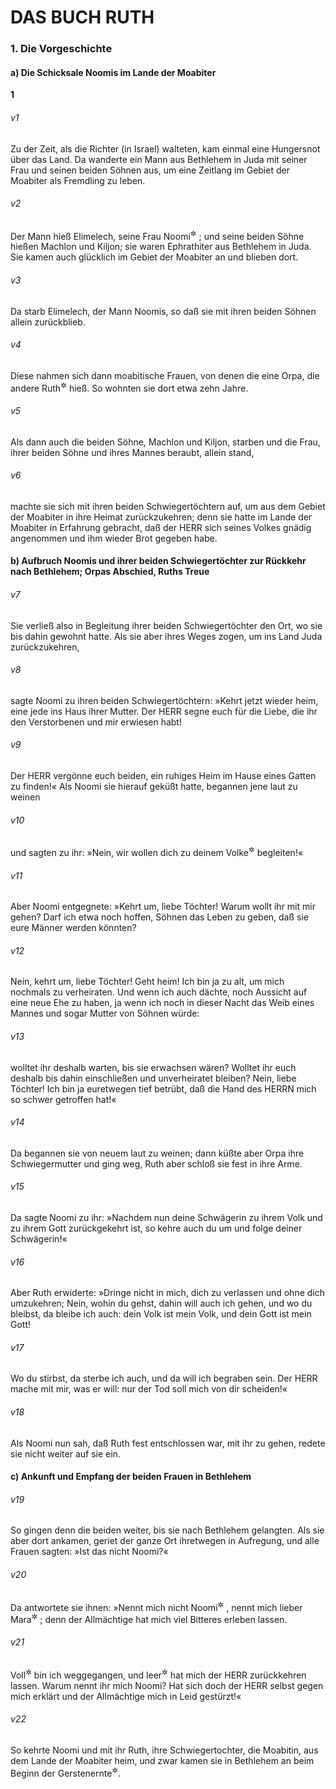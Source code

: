 # DAS BUCH RUTH

### 1. Die Vorgeschichte

#### a) Die Schicksale Noomis im Lande der Moabiter

__1__

###### v1
Zu der Zeit, als die Richter (in Israel) walteten, kam einmal eine Hungersnot über das Land. Da wanderte ein Mann aus Bethlehem in Juda mit seiner Frau und seinen beiden Söhnen aus, um eine Zeitlang im Gebiet der Moabiter als Fremdling zu leben.

###### v2
Der Mann hieß Elimelech, seine Frau Noomi<sup title="vgl. V.20">&#x2732;</sup>
; und seine beiden Söhne hießen Machlon und Kiljon; sie waren Ephrathiter aus Bethlehem in Juda. Sie kamen auch glücklich im Gebiet der Moabiter an und blieben dort.

###### v3
Da starb Elimelech, der Mann Noomis, so daß sie mit ihren beiden Söhnen allein zurückblieb.

###### v4
Diese nahmen sich dann moabitische Frauen, von denen die eine Orpa, die andere Ruth<sup title="d.h. Freundin">&#x2732;</sup>
 hieß. So wohnten sie dort etwa zehn Jahre.

###### v5
Als dann auch die beiden Söhne, Machlon und Kiljon, starben und die Frau, ihrer beiden Söhne und ihres Mannes beraubt, allein stand,

###### v6
machte sie sich mit ihren beiden Schwiegertöchtern auf, um aus dem Gebiet der Moabiter in ihre Heimat zurückzukehren; denn sie hatte im Lande der Moabiter in Erfahrung gebracht, daß der HERR sich seines Volkes gnädig angenommen und ihm wieder Brot gegeben habe.

#### b) Aufbruch Noomis und ihrer beiden Schwiegertöchter zur Rückkehr nach Bethlehem; Orpas Abschied, Ruths Treue


###### v7
Sie verließ also in Begleitung ihrer beiden Schwiegertöchter den Ort, wo sie bis dahin gewohnt hatte. Als sie aber ihres Weges zogen, um ins Land Juda zurückzukehren,

###### v8
sagte Noomi zu ihren beiden Schwiegertöchtern: »Kehrt jetzt wieder heim, eine jede ins Haus ihrer Mutter. Der HERR segne euch für die Liebe, die ihr den Verstorbenen und mir erwiesen habt!

###### v9
Der HERR vergönne euch beiden, ein ruhiges Heim im Hause eines Gatten zu finden!« Als Noomi sie hierauf geküßt hatte, begannen jene laut zu weinen

###### v10
und sagten zu ihr: »Nein, wir wollen dich zu deinem Volke<sup title="= in deine Heimat">&#x2732;</sup>
 begleiten!«

###### v11
Aber Noomi entgegnete: »Kehrt um, liebe Töchter! Warum wollt ihr mit mir gehen? Darf ich etwa noch hoffen, Söhnen das Leben zu geben, daß sie eure Männer werden könnten?

###### v12
Nein, kehrt um, liebe Töchter! Geht heim! Ich bin ja zu alt, um mich nochmals zu verheiraten. Und wenn ich auch dächte, noch Aussicht auf eine neue Ehe zu haben, ja wenn ich noch in dieser Nacht das Weib eines Mannes und sogar Mutter von Söhnen würde:

###### v13
wolltet ihr deshalb warten, bis sie erwachsen wären? Wolltet ihr euch deshalb bis dahin einschließen und unverheiratet bleiben? Nein, liebe Töchter! Ich bin ja euretwegen tief betrübt, daß die Hand des HERRN mich so schwer getroffen hat!«

###### v14
Da begannen sie von neuem laut zu weinen; dann küßte aber Orpa ihre Schwiegermutter und ging weg, Ruth aber schloß sie fest in ihre Arme.

###### v15
Da sagte Noomi zu ihr: »Nachdem nun deine Schwägerin zu ihrem Volk und zu ihrem Gott zurückgekehrt ist, so kehre auch du um und folge deiner Schwägerin!«

###### v16
Aber Ruth erwiderte: »Dringe nicht in mich, dich zu verlassen und ohne dich umzukehren; Nein, wohin du gehst, dahin will auch ich gehen, und wo du bleibst, da bleibe ich auch: dein Volk ist mein Volk, und dein Gott ist mein Gott!

###### v17
Wo du stirbst, da sterbe ich auch, und da will ich begraben sein. Der HERR mache mit mir, was er will: nur der Tod soll mich von dir scheiden!«

###### v18
Als Noomi nun sah, daß Ruth fest entschlossen war, mit ihr zu gehen, redete sie nicht weiter auf sie ein.

#### c) Ankunft und Empfang der beiden Frauen in Bethlehem


###### v19
So gingen denn die beiden weiter, bis sie nach Bethlehem gelangten. Als sie aber dort ankamen, geriet der ganze Ort ihretwegen in Aufregung, und alle Frauen sagten: »Ist das nicht Noomi?«

###### v20
Da antwortete sie ihnen: »Nennt mich nicht Noomi<sup title="d.h. meine Wonne oder: die Liebliche">&#x2732;</sup>
, nennt mich lieber Mara<sup title="d.h. die Bittere">&#x2732;</sup>
; denn der Allmächtige hat mich viel Bitteres erleben lassen.

###### v21
Voll<sup title="= vollzählig">&#x2732;</sup>
 bin ich weggegangen, und leer<sup title="= arm">&#x2732;</sup>
 hat mich der HERR zurückkehren lassen. Warum nennt ihr mich Noomi? Hat sich doch der HERR selbst gegen mich erklärt und der Allmächtige mich in Leid gestürzt!«

###### v22
So kehrte Noomi und mit ihr Ruth, ihre Schwiegertochter, die Moabitin, aus dem Lande der Moabiter heim, und zwar kamen sie in Bethlehem an beim Beginn der Gerstenernte<sup title="d.h. im April">&#x2732;</sup>.